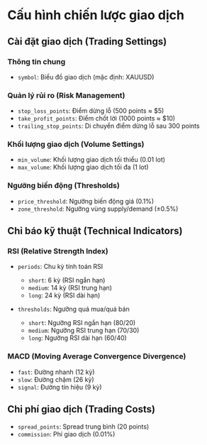 # Cấu hình chiến lược giao dịch

## Cài đặt giao dịch (Trading Settings)

### Thông tin chung
- `symbol`: Biểu đồ giao dịch (mặc định: XAUUSD)

### Quản lý rủi ro (Risk Management)
- `stop_loss_points`: Điểm dừng lỗ (500 points ≈ $5)
- `take_profit_points`: Điểm chốt lời (1000 points ≈ $10)
- `trailing_stop_points`: Di chuyển điểm dừng lỗ sau 300 points

### Khối lượng giao dịch (Volume Settings)
- `min_volume`: Khối lượng giao dịch tối thiểu (0.01 lot)
- `max_volume`: Khối lượng giao dịch tối đa (1 lot)

### Ngưỡng biến động (Thresholds)
- `price_threshold`: Ngưỡng biến động giá (0.1%)
- `zone_threshold`: Ngưỡng vùng supply/demand (±0.5%)

## Chỉ báo kỹ thuật (Technical Indicators)

### RSI (Relative Strength Index)
- `periods`: Chu kỳ tính toán RSI
  - `short`: 6 kỳ (RSI ngắn hạn)
  - `medium`: 14 kỳ (RSI trung hạn)
  - `long`: 24 kỳ (RSI dài hạn)

- `thresholds`: Ngưỡng quá mua/quá bán
  - `short`: Ngưỡng RSI ngắn hạn (80/20)
  - `medium`: Ngưỡng RSI trung hạn (70/30)
  - `long`: Ngưỡng RSI dài hạn (60/40)

### MACD (Moving Average Convergence Divergence)
- `fast`: Đường nhanh (12 kỳ)
- `slow`: Đường chậm (26 kỳ)
- `signal`: Đường tín hiệu (9 kỳ)

## Chi phí giao dịch (Trading Costs)

- `spread_points`: Spread trung bình (20 points)
- `commission`: Phí giao dịch (0.01%)
